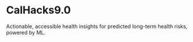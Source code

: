 # CalHacks9.0
Actionable, accessible health insights for predicted long-term health risks, powered by ML.
